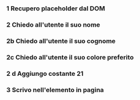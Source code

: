 ### 1 Recupero placeholder dal DOM

### 2 Chiedo all'utente il suo nome

### 2b Chiedo all'utente il suo cognome

### 2c Chiedo all'utente il suo colore preferito

### 2 d Aggiungo costante 21

### 3 Scrivo nell'elemento in pagina
